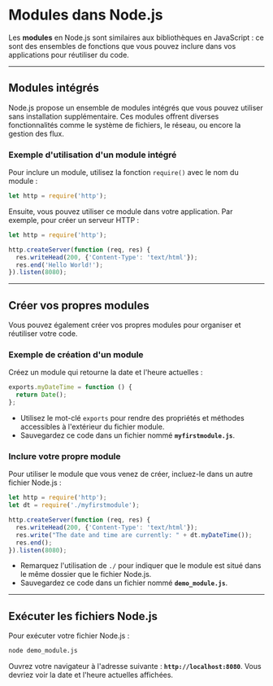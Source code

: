 # Modules dans Node.js

Les **modules** en Node.js sont similaires aux bibliothèques en JavaScript : ce sont des ensembles de fonctions que vous pouvez inclure dans vos applications pour réutiliser du code.

---

## Modules intégrés

Node.js propose un ensemble de modules intégrés que vous pouvez utiliser sans installation supplémentaire. Ces modules offrent diverses fonctionnalités comme le système de fichiers, le réseau, ou encore la gestion des flux.  

### Exemple d'utilisation d'un module intégré

Pour inclure un module, utilisez la fonction `require()` avec le nom du module :  

```javascript
let http = require('http');
```

Ensuite, vous pouvez utiliser ce module dans votre application. Par exemple, pour créer un serveur HTTP :  

```javascript
let http = require('http');

http.createServer(function (req, res) {
  res.writeHead(200, {'Content-Type': 'text/html'});
  res.end('Hello World!');
}).listen(8080);
```

---

## Créer vos propres modules

Vous pouvez également créer vos propres modules pour organiser et réutiliser votre code.

### Exemple de création d'un module

Créez un module qui retourne la date et l'heure actuelles :  

```javascript
exports.myDateTime = function () {
  return Date();
};
```

- Utilisez le mot-clé `exports` pour rendre des propriétés et méthodes accessibles à l'extérieur du fichier module.  
- Sauvegardez ce code dans un fichier nommé **`myfirstmodule.js`**.

### Inclure votre propre module

Pour utiliser le module que vous venez de créer, incluez-le dans un autre fichier Node.js :  

```javascript
let http = require('http');
let dt = require('./myfirstmodule');

http.createServer(function (req, res) {
  res.writeHead(200, {'Content-Type': 'text/html'});
  res.write("The date and time are currently: " + dt.myDateTime());
  res.end();
}).listen(8080);
```

- Remarquez l'utilisation de `./` pour indiquer que le module est situé dans le même dossier que le fichier Node.js.  
- Sauvegardez ce code dans un fichier nommé **`demo_module.js`**.  

---

## Exécuter les fichiers Node.js

Pour exécuter votre fichier Node.js :  

```bash
node demo_module.js
```

Ouvrez votre navigateur à l'adresse suivante : **`http://localhost:8080`**. Vous devriez voir la date et l'heure actuelles affichées.  

